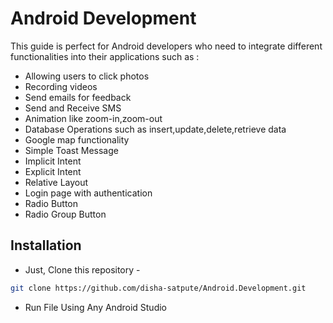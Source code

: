 # Android Development
This guide is perfect for Android developers who need to integrate different functionalities into 
their applications such as :
- Allowing users to click photos
- Recording videos
- Send emails for feedback
- Send and Receive SMS
- Animation like zoom-in,zoom-out
- Database Operations such as insert,update,delete,retrieve data
- Google map functionality
- Simple Toast Message
- Implicit Intent
- Explicit Intent
- Relative Layout
- Login page with authentication
- Radio Button
- Radio Group Button

## Installation
- Just, Clone this repository - 
````bash 
git clone https://github.com/disha-satpute/Android.Development.git
````
- Run File Using Any Android Studio 
